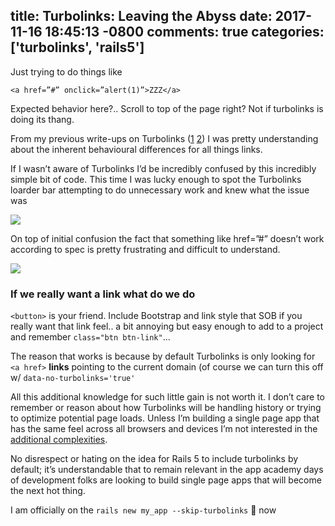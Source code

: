 title: Turbolinks: Leaving the Abyss
date: 2017-11-16 18:45:13 -0800
comments: true
categories: ['turbolinks', 'rails5']
---
Just trying to do things like

    <a href=”#” onclick=”alert(1)”>ZZZ</a>

Expected behavior here?.. Scroll to top of the page right? Not if turbolinks is doing its thang.

From my previous write-ups on Turbolinks ([1](http://danbradbury.net/blog/2016/05/04/into-the-abyss-with-turbolinks/) [2](http://danbradbury.net/blog/2016/06/26/turbolinks-fail/)) I was pretty understanding about the inherent behavioural differences for all things links.

If I wasn’t aware of Turbolinks I’d be incredibly confused by this incredibly simple bit of code. This time I was lucky enough to spot the Turbolinks loarder bar attempting to do unnecessary work and knew what the issue was

![](https://i.imgur.com/tHc6QwI.png)

On top of initial confusion the fact that something like href=”#” doesn’t work according to spec is pretty frustrating and difficult to understand.

![](https://i.imgur.com/4LZ7Ci8.gif)

### If we really want a link what do we do
`<button>` is your friend. Include Bootstrap and link style that SOB if you really want that link feel.. a bit annoying but easy enough to add to a project and remember `class="btn btn-link"`...

The reason that works is because by default Turbolinks is only looking for `<a href>` **links** pointing to the current domain (of course we can turn this off w/ `data-no-turbolinks='true'`

All this additional knowledge for such little gain is not worth it. I don’t care to remember or reason about how Turbolinks will be handling history or trying to optimize potential page loads. Unless I’m building a single page app that has the same feel across all browsers and devices I’m not interested in the [additional complexities](https://github.com/turbolinks/turbolinks#building-your-turbolinks-application).

No disrespect or hating on the idea for Rails 5 to include turbolinks by default; it’s understandable that to remain relevant in the app academy days of development folks are looking to build single page apps that will become the next hot thing.

I am officially on the `rails new my_app --skip-turbolinks` 🚂 now

